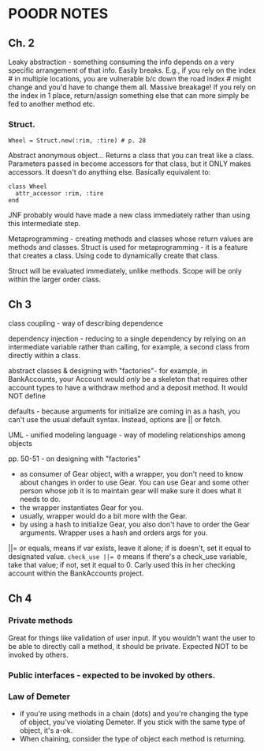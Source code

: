 # POODR NOTES

## Ch. 2
Leaky abstraction - something consuming the info depends on a very specific arrangement of that info. Easily breaks. E.g., if you rely on the index # in multiple locations, you are vulnerable b/c down the road index # might change and you'd have to change them all. Massive breakage! If you rely on the index in 1 place, return/assign something else that can more simply be fed to another method etc.

### Struct.
```
Wheel = Struct.new(:rim, :tire) # p. 28
```
Abstract anonymous object... Returns a class that you can treat like a class. Parameters passed in become accessors for that class, but it ONLY makes accessors. It doesn't do anything else. Basically equivalent to:
```
class Wheel
  attr_accessor :rim, :tire
end
```
JNF probably would have made a new class immediately rather than using this intermediate step.

Metaprogramming - creating methods and classes whose return values are methods and classes. Struct is used for metaprogramming - it is a feature that creates a class. Using code to dynamically create that class.

Struct will be evaluated immediately, unlike methods. Scope will be only within the larger order class.


## Ch 3
class coupling - way of describing dependence

dependency injection - reducing to a single dependency by relying on an intermediate variable rather than calling, for example, a second class from directly within a class.

abstract classes & designing with "factories"- for example, in BankAccounts, your Account would *only* be a skeleton that requires other account types to have a withdraw method and a deposit method. It would NOT define

defaults - because arguments for initialize are coming in as a hash, you can't use the usual default syntax. Instead, options are || or fetch.

UML - unified modeling language - way of modeling relationships among objects

pp. 50-51 - on designing with "factories"
  - as consumer of Gear object, with a wrapper, you don't need to know about changes in order to use Gear. You can use Gear and some other person whose job it is to maintain gear will make sure it does what it needs to do.
  - the wrapper instantiates Gear for you.
  - usually, wrapper would do a bit more with the Gear.
  - by using a hash to initialize Gear, you also don't have to order the Gear arguments. Wrapper uses a hash and orders args for you.

||= or equals, means if var exists, leave it alone; if is doesn't, set it equal to designated value. `check_use ||= 0` means if there's a check_use variable, take that value; if not, set it equal to 0. Carly used this in her checking account within the BankAccounts project.


## Ch 4
### Private methods
Great for things like validation of user input. If you wouldn't want the user to be able to directly call a method, it should be private. Expected NOT to be invoked by others.

### Public interfaces - expected to be invoked by others.

### Law of Demeter
- if you're using methods in a chain (dots) and you're changing the type of object, you've violating Demeter. If you stick with the same type of object, it's a-ok.
- When chaining, consider the type of object each method is returning. 

